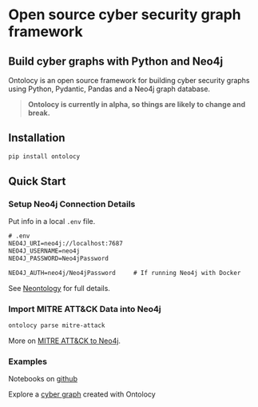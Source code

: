 # Open source cyber security graph framework

## Build cyber graphs with Python and Neo4j

Ontolocy is an open source framework for building cyber security graphs using Python, Pydantic, Pandas and a Neo4j graph database.

> **Ontolocy is currently in alpha, so things are likely to change and break.**

## Installation

```bash
pip install ontolocy
```

## Quick Start

### Setup Neo4j Connection Details

Put info in a local `.env` file.

```txt
# .env
NEO4J_URI=neo4j://localhost:7687
NEO4J_USERNAME=neo4j
NEO4J_PASSWORD=Neo4jPassword

NEO4J_AUTH=neo4j/Neo4jPassword     # If running Neo4j with Docker
```

See [Neontology](https://github.com/ontolocy/neontology) for full details.

### Import MITRE ATT&CK Data into Neo4j

```bash
ontolocy parse mitre-attack
```

More on [MITRE ATT&CK to Neo4j](./ontolocy_parsers/MitreAttackParser.md).

### Examples

Notebooks on [github](https://github.com/ontolocy/ontolocy-lib/tree/main/examples)

Explore a [cyber graph](https://explore.ontolocy.com/) created with Ontolocy
